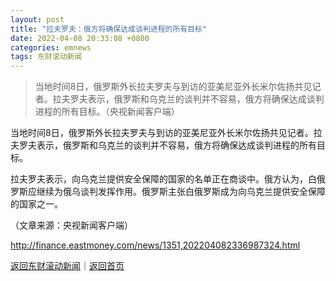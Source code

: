 ```yaml
---
layout: post
title: "拉夫罗夫：俄方将确保达成谈判进程的所有目标"
date: 2022-04-08 20:33:08 +0800
categories: emnews
tags: 东财滚动新闻
---
```

> 当地时间8日，俄罗斯外长拉夫罗夫与到访的亚美尼亚外长米尔佐扬共见记者。拉夫罗夫表示，俄罗斯和乌克兰的谈判并不容易，俄方将确保达成谈判进程的所有目标。（央视新闻客户端）

<p>当地时间8日，俄罗斯外长拉夫罗夫与到访的亚美尼亚外长米尔佐扬共见记者。拉夫罗夫表示，俄罗斯和乌克兰的谈判并不容易，俄方将确保达成谈判进程的所有目标。</p>
 <p>拉夫罗夫表示，向乌克兰提供安全保障的国家的名单正在商谈中。俄方认为，白俄罗斯应继续为俄乌谈判发挥作用。俄罗斯主张白俄罗斯成为向乌克兰提供安全保障的国家之一。</p><p class="em_media">（文章来源：央视新闻客户端）</p>

<http://finance.eastmoney.com/news/1351,202204082336987324.html>

[返回东财滚动新闻](//finews.withounder.com/emnews/)｜[返回首页](//finews.withounder.com/)